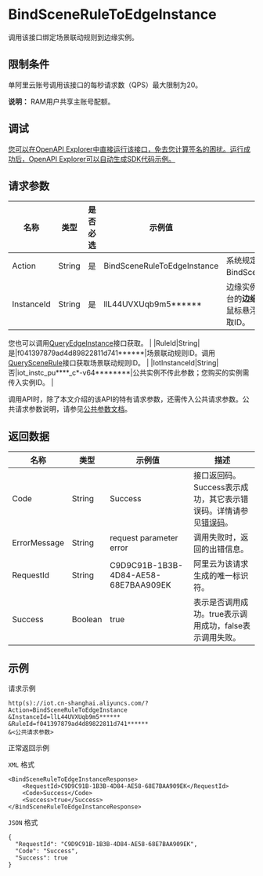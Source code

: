 # BindSceneRuleToEdgeInstance

调用该接口绑定场景联动规则到边缘实例。

## 限制条件

单阿里云账号调用该接口的每秒请求数（QPS）最大限制为20。

**说明：** RAM用户共享主账号配额。

## 调试

[您可以在OpenAPI Explorer中直接运行该接口，免去您计算签名的困扰。运行成功后，OpenAPI Explorer可以自动生成SDK代码示例。](https://api.aliyun.com/#product=Iot&api=BindSceneRuleToEdgeInstance&type=RPC&version=2018-01-20)

## 请求参数

|名称|类型|是否必选|示例值|描述|
|--|--|----|---|--|
|Action|String|是|BindSceneRuleToEdgeInstance|系统规定参数。取值：BindSceneRuleToEdgeInstance。 |
|InstanceId|String|是|llL44UVXUqb9m5\*\*\*\*\*\*|边缘实例的ID。在物联网平台控制台的**边缘计算** \> **边缘实例**页面中，鼠标悬浮在目标边缘实例名称上获取ID。

 您也可以调用[QueryEdgeInstance](~~135214~~)接口获取。 |
|RuleId|String|是|f041397879ad4d89822811d741\*\*\*\*\*\*|场景联动规则ID。调用[QuerySceneRule](~~169498~~)接口获取场景联动规则ID。 |
|IotInstanceId|String|否|iot\_instc\_pu\*\*\*\*\_c\*-v64\*\*\*\*\*\*\*\*|公共实例不传此参数；您购买的实例需传入实例ID。 |

调用API时，除了本文介绍的该API的特有请求参数，还需传入公共请求参数。公共请求参数说明，请参见[公共参数文档](~~135196~~)。

## 返回数据

|名称|类型|示例值|描述|
|--|--|---|--|
|Code|String|Success|接口返回码。Success表示成功，其它表示错误码。详情请参见[错误码](~~135200~~)。 |
|ErrorMessage|String|request parameter error|调用失败时，返回的出错信息。 |
|RequestId|String|C9D9C91B-1B3B-4D84-AE58-68E7BAA909EK|阿里云为该请求生成的唯一标识符。 |
|Success|Boolean|true|表示是否调用成功。true表示调用成功，false表示调用失败。 |

## 示例

请求示例

```
http(s)://iot.cn-shanghai.aliyuncs.com/?Action=BindSceneRuleToEdgeInstance
&InstanceId=llL44UVXUqb9m5******
&RuleId=f041397879ad4d89822811d741******
&<公共请求参数>
```

正常返回示例

`XML` 格式

```
<BindSceneRuleToEdgeInstanceResponse>
    <RequestId>C9D9C91B-1B3B-4D84-AE58-68E7BAA909EK</RequestId>
    <Code>Success</Code>
    <Success>true</Success>
</BindSceneRuleToEdgeInstanceResponse>
```

`JSON` 格式

```
{
  "RequestId": "C9D9C91B-1B3B-4D84-AE58-68E7BAA909EK",
  "Code": "Success",
  "Success": true
}
```

